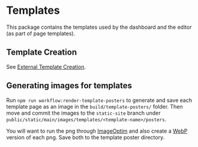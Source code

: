 # Templates

This package contains the templates used by the dashboard and the editor (as part of page templates).

## Template Creation

See [External Template Creation](../../docs/external-template-creation.md).

## Generating images for templates

Run `npm run workflow:render-template-posters` to generate and save each template page as an image in the `build/template-posters/` folder. Then move and commit the images to the `static-site` branch under `public/static/main/images/templates/<template-name>/posters`.

You will want to run the png through [ImageOptim](https://imageoptim.com/howto.html) and also create a [WebP](https://developers.google.com/speed/webp) version of each png. Save both to the template poster directory.
